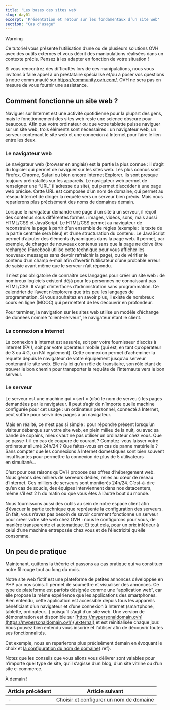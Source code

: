```yaml
---
title: 'Les bases des sites web'
slug: day01
excerpt: 'Présentation et retour sur les fondamentaux d’un site web'
section: "Cas d'usage"
---
```


> [!warning]
>
> Ce tutoriel vous présente l’utilisation d’une ou de plusieurs solutions OVH avec des outils externes et vous décrit des manipulations réalisées dans un contexte précis. Pensez à les adapter en fonction de votre situation !
>
> Si vous rencontrez des difficultés lors de ces manipulations, nous vous invitons à faire appel à un prestataire spécialisé et/ou à poser vos questions à notre communauté sur <https://community.ovh.com/>. OVH ne sera pas en mesure de vous fournir une assistance.
>

## Comment fonctionne un site web ?
Naviguer sur Internet est une activité quotidienne pour la plupart des gens, mais le fonctionnement des sites web reste une science obscure pour beaucoup. Afin que votre ordinateur ou que votre tablette puisse naviguer sur un site web, trois éléments sont nécessaires : un navigateur web, un serveur contenant le site web et une connexion à Internet pour faire le lien entre les deux.

### Le navigateur web
Le navigateur web (browser en anglais) est la partie la plus connue : il s’agit du logiciel qui permet de naviguer sur les sites web. Les plus connus sont Firefox, Chrome, Safari ou bien encore Internet Explorer. Ils sont presque toujours préinstallés sur les appareils. Le navigateur web permet de renseigner une “URL” (l'adresse du site), qui permet d’accéder à une page web précise. Cette URL est composée d’un nom de domaine, qui permet au réseau Internet de diriger la requête vers un serveur bien précis. Mais nous reparlerons plus précisément des noms de domaines demain.

Lorsque le navigateur demande une page d’un site à un serveur, il reçoit des contenus sous différentes formes : images, vidéos, sons, mais aussi HTML/CSS et JavaScript. Le HTML/CSS permet au navigateur de reconstruire la page à partir d’un ensemble de règles (exemple : le texte de la partie centrale sera bleu) et d’une structuration du contenu. Le JavaScript permet d’ajouter des éléments dynamiques dans la page web. Il permet, par exemple, de charger de nouveaux contenus sans que la page ne doive être rechargée (Facebook utilise cette technique pour vous afficher les nouveaux messages sans devoir rafraîchir la page), ou de vérifier le contenu d’un champ e-mail afin d’avertir l’utilisateur d’une probable erreur de saisie avant même que le serveur n’ait répondu.

Il n’est pas obligatoire de connaître ces langages pour créer un site web : de nombreux logiciels existent déjà pour les personnes ne connaissant pas HTML/CSS. Il s’agit d’interfaces d’administration sans programmation. Ce calendrier de l’avent n’explorera que très peu les langages de programmation. Si vous souhaitez en savoir plus, il existe de nombreux cours en ligne (MOOC) qui permettent de les découvrir en profondeur.

Pour terminer, la navigation sur les sites web utilise un modèle d’échange de données nommé “client-serveur”, le navigateur étant le client.

### La connexion a Internet
La connexion à Internet est assurée, soit par votre fournisseur d’accès à internet (FAI), soit par votre opérateur mobile (qui est, en tant qu’opérateur de 3 ou 4 G, un FAI également). Cette connexion permet d’acheminer la requête depuis le navigateur de votre équipement jusqu’au serveur contenant le site web. Elle n’a ici qu’un rôle de transitaire, son rôle étant de trouver le bon chemin pour transporter la requête de l’internaute vers le bon serveur.

### Le serveur
Le serveur est une machine qui « sert » (d’où le nom de serveur) les pages demandées par le navigateur. Il peut s’agir de n’importe quelle machine configurée pour cet usage : un ordinateur personnel, connecté à Internet, peut suffire pour servir des pages à un navigateur.

Mais en réalité, ce n’est pas si simple : pour répondre présent lorsqu’un visiteur débarque sur votre site web, en plein milieu de la nuit, ou avec sa bande de copains, mieux vaut ne pas utiliser un ordinateur chez vous. Que se passe-t-il en cas de coupure de courant ? Comptez-vous laisser votre ordinateur allumé 24h/24 ? Que faites-vous en cas de panne matérielle ? Sans compter que les connexions à Internet domestiques sont bien souvent insuffisantes pour permettre la connexion de plus de 5 utilisateurs en simultané…

C’est pour ces raisons qu’OVH propose des offres d’hébergement web. Nous gérons des milliers de serveurs dédiés, reliés au cœur de réseau d’Internet. Ces milliers de serveurs sont monitorés 24h/24. C’est-à-dire qu’en cas de soucis, des équipes interviennent dans nos datacenters, même s’il est 2 h du matin ou que vous êtes à l’autre bout du monde.

Nous fournissons aussi des outils au sein de notre espace client afin d’évacuer la partie technique que représente la configuration des serveurs. En fait, vous n’avez pas besoin de savoir comment fonctionne un serveur pour créer votre site web chez OVH : nous le configurons pour vous, de manière transparente et automatique. Et tout cela, pour un prix inférieur à celui d’une machine entreposée chez vous et de l’électricité qu’elle consomme.

## Un peu de pratique
Maintenant, quittons la théorie et passons au cas pratique qui va constituer notre fil rouge tout au long du mois.

Notre site web fictif est une plateforme de petites annonces développée en PHP par nos soins. Il permet de soumettre et visualiser des annonces. Ce type de plateforme est parfois désignée comme une “application web”, car elle propose la même expérience que les applications des smartphones. Bien entendu, cette application est accessible depuis tous les appareils bénéficiant d’un navigateur et d’une connexion à Internet (smartphone, tablette, ordinateur…) puisqu’il s’agit d’un site web. Une version de démonstration est disponible sur [https://mypersonaldomain.ovh](https://mypersonaldomain.ovh){.external} et est réinitialisée chaque jour. Vous pouvez bien entendu vous inscrire et l’utiliser afin de découvrir toutes ses fonctionnalités.

Cet exemple, nous en reparlerons plus précisément demain en évoquant le choix et [la configuration du nom de domaine](../day02/){.ref}.

Notez que les conseils que vous allons vous délivrer sont valables pour n’importe quel type de site, qu’il s’agisse d’un blog, d’un site vitrine ou d’un site e-commerce.

À demain !

| Article précédent | Article suivant |
|---|---|
| - | [Choisir et configurer un nom de domaine](https://docs.ovh.com/fr/hosting/24-days/day02/) |